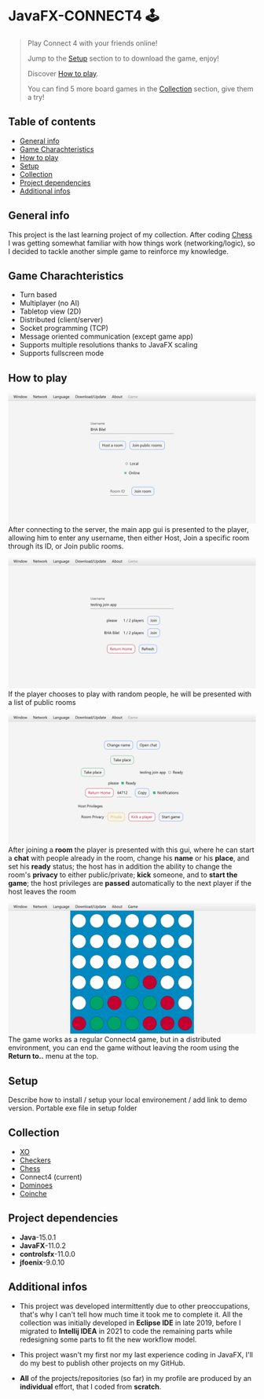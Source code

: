 # JavaFX-CONNECT4 🕹️

> Play Connect 4 with your friends online!
> 
> Jump to the [Setup](#setup) section to to download the game, enjoy!
> 
> Discover [How to play](#how-to-play).
> 
> You can find 5 more board games in the [Collection](#collection) section, give them a try!

## Table of contents
* [General info](#general-info)
* [Game Charachteristics](game-charachteristics)
* [How to play](#how-to-play)
* [Setup](#setup)
* [Collection](#collection)
* [Project dependencies](#project-dependencies)
* [Additional infos](#additional-infos)

## General info
This project is the last learning project of my collection.
After coding [Chess](https://github.com/BHA-Bilel/JavaFX-CHESS) 
I was getting somewhat familiar with how things work (networking/logic),
so I decided to tackle another simple game to reinforce my knowledge.

## Game Charachteristics
- Turn based
- Multiplayer (no AI)
- Tabletop view (2D)
- Distributed (client/server)
- Socket programming (TCP)
- Message oriented communication (except game app)
- Supports multiple resolutions thanks to JavaFX scaling
- Supports fullscreen mode

## How to play

![Main app gui](./screenshots/mainApp.png)
After connecting to the server, the main app gui is presented to the player, allowing him to enter any username, then either Host, Join a specific room through its ID, or Join public rooms.

![Join app gui](./screenshots/joinApp.png)
If the player chooses to play with random people, he will be presented with a list of public rooms

![Room app gui](./screenshots/roomApp.png)
After joining a **room** the player is presented with this gui, where he can start a **chat** with people already in the room, change his **name** or his **place**, and set his **ready** status; the host has in addition the ability to change the room's **privacy** to either public/private; **kick** someone, and to **start the game**; the host privileges are **passed** automatically to the next player if the host leaves the room

![Game app gui](./screenshots/gameApp.png)
The game works as a regular Connect4 game, but in a distributed environment, you can end the game without leaving the room using the **Return to..** menu at the top.

## Setup
Describe how to install / setup your local environement / add link to demo version.
Portable exe file in setup folder

## Collection
- [XO](https://github.com/BHA-Bilel/JavaFX-XO)
- [Checkers](https://github.com/BHA-Bilel/JavaFX-CHECKERS)
- [Chess](https://github.com/BHA-Bilel/JavaFX-CHESS)
- Connect4 (current)
- [Dominoes](https://github.com/BHA-Bilel/JavaFX-DOMINOS)
- [Coinche](https://github.com/BHA-Bilel/JavaFX-COINCHE)

## Project dependencies
- **Java**-15.0.1
- **JavaFX**-11.0.2
- **controlsfx**-11.0.0
- **jfoenix**-9.0.10

## Additional infos
- This project was developed intermittently due to other preoccupations, that's why I can't tell how much time it took me to complete it.
All the collection was initially developed in **Eclipse IDE** in late 2019, before I migrated to **Intellij IDEA** in 2021 to code the remaining parts while redesigning some parts to fit the new workflow model.

- This project wasn't my first nor my last experience coding in JavaFX, I'll do my best to publish other projects on my GitHub.

- **All** of the projects/repositories (so far) in my profile are produced by an **individual** effort, that I coded from **scratch**.
